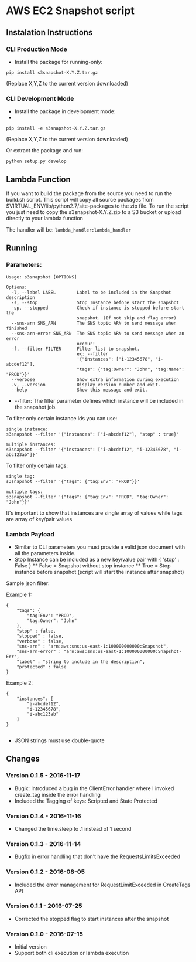 # AWS EC2 Snapshot script

## Instalation Instructions

### CLI Production Mode
- Install the package for running-only:

```pip install s3snapshot-X.Y.Z.tar.gz```

(Replace X,Y,Z to the current version downloaded)

### CLI Development Mode
- Install the package in development mode:
- 
```pip install -e s3snapshot-X.Y.Z.tar.gz```

(Replace X,Y,Z to the current version downloaded)

Or extract the package and run:

```python setup.py develop```


## Lambda Function
If you want to build the package from the source you need to run the build.sh script.
This script will copy all source packages from $VIRTUAL_ENV/lib/python2.7/site-packages to the zip file.
To run the script you just need to copy the s3snapshot-X.Y.Z.zip to a S3 bucket or upload directly to your lambda function

The handler will be: ```lambda_handler:lambda_handler```

## Running

### Parameters:
```
Usage: s3snapshot [OPTIONS]

Options:
  -l, --label LABEL        Label to be included in the Snapshot description
  -s, --stop               Stop Instance before start the snapshot
  -sp, --stopped           Check if instance is stopped before start the
                           snapshot. (If not skip and flag error)
  --sns-arn SNS_ARN        The SNS topic ARN to send message when finished
  --sns-arn-error SNS_ARN  The SNS topic ARN to send message when an error
                           occour!
  -f, --filter FILTER      Filter list to snapshot.
                           ex: --filter
                           '{"instances": ["i-12345678", "i-abcdef12"],
                           "tags": {"tag:Owner": "John", "tag:Name": "PROD"}}'
  --verbose                Show extra information during execution
  -v, --version            Display version number and exit.
  --help                   Show this message and exit.
```

* --filter:
The filter parameter defines which instance will be included in the snapshot job.

To filter only certain instance ids you can use:
```
single instance:
s3snapshot --filter '{"instances": ["i-abcdef12"], "stop" : true}'

multiple instances:
s3snapshot --filter '{"instances": ["i-abcdef12", "i-12345678", "i-abc123ab"]}'
```

To filter only certain tags:

```
single tag:
s3snapshot --filter '{"tags": {"tag:Env": "PROD"}}'

multiple tags:
s3snapshot --filter '{"tags": {"tag:Env": "PROD", "tag:Owner": "John"}}'
```
It's important to show that instances are single array of values while tags are array of key/pair values


### Lambda Payload

* Similar to CLI parameters you must provide a valid json document with all the parameters inside.
* Stop Instance can be included as a new key/value pair with { 'stop' : False } 
** False = Snapshot without stop instance
** True = Stop instance before snapshot (script will start the instance after snapshot)

Sample json filter:

Example 1:
```
{
    "tags": {
        "tag:Env": "PROD", 
        "tag:Owner": "John"
    },
    "stop" : false,
    "stopped" : false,
    "verbose" : false,
    "sns-arn" : "arn:aws:sns:us-east-1:100000000000:Snapshot",
    "sns-arn-error" : "arn:aws:sns:us-east-1:100000000000:Snapshot-Err",
    "label" : "string to include in the description",
    "protected" : false
}
```

Example 2:
```
{
    "instances": [
        "i-abcdef12", 
        "i-12345678", 
        "i-abc123ab"
    ]
}


```

* JSON strings must use double-quote

## Changes

### Version 0.1.5 - 2016-11-17
* Bugix: Introduced a bug in the ClientError handler where I invoked create_tag inside the error handling
* Included the Tagging of keys: Scripted and State:Protected

### Version 0.1.4 - 2016-11-16
* Changed the time.sleep to .1 instead of 1 second

### Version 0.1.3 - 2016-11-14
* Bugfix in error handling that don't have the RequestsLimitsExceeded

### Version 0.1.2 - 2016-08-05
* Included the error management for RequestLimitExceeded in CreateTags API

### Version 0.1.1 - 2016-07-25
* Corrected the stopped flag to start instances after the snapshot

### Version 0.1.0 - 2016-07-15
* Initial version
* Support both cli execution or lambda execution
